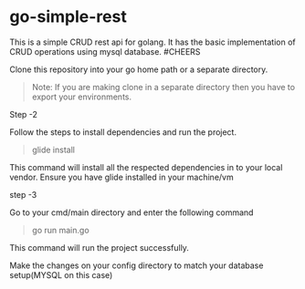 # go-simple-rest
This is a simple CRUD rest api for golang. It has the basic implementation of CRUD operations using mysql database. #CHEERS

Clone this repository into your go home path or a separate directory.

> Note: If you are making clone in a separate directory then you have to export your environments.


Step -2

Follow the steps to install dependencies and run the project.
> glide install

This command will install all the respected dependencies in to your local vendor. Ensure you have glide installed in your machine/vm

step -3

Go to your cmd/main directory and enter the following command

> go run main.go

This command will run the project successfully. 

Make the changes on your config directory to match your database setup(MYSQL on this case)
